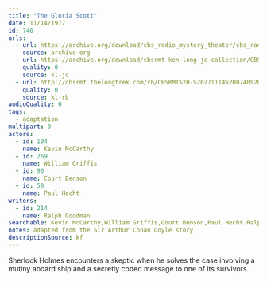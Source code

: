 ```yaml
---
title: "The Gloria Scott"
date: 11/14/1977
id: 740
urls: 
  - url: https://archive.org/download/cbs_radio_mystery_theater/cbs_radio_mystery_theater-0701-0750.zip/cbs_radio_mystery_theater-0701-0750%2Fcbsrmt_0740_the_gloria_scott.mp3
    source: archive-org
  - url: https://archive.org/download/cbsrmt-ken-long-jc-collection/CBSRMT - 771114 0740 Gloria Scott vbr na_jc.mp3
    quality: 0
    source: kl-jc
  - url: http://cbsrmt.thelongtrek.com/rb/CBSRMT%20-%20771114%200740%20The%20Gloria%20Scott_WLNH-FM_rb.mp3
    quality: 0
    source: kl-rb
audioQuality: 0
tags: 
  - adaptation
multipart: 0
actors:  
  - id: 104
    name: Kevin McCarthy  
  - id: 269
    name: William Griffis  
  - id: 90
    name: Court Benson  
  - id: 58
    name: Paul Hecht
writers:  
  - id: 214
    name: Ralph Goodman
searchable: Kevin McCarthy,William Griffis,Court Benson,Paul Hecht Ralph Goodman
notes: adapted from the Sir Arthur Conan Doyle story
descriptionSource: kf
---
```

Sherlock Holmes encounters a skeptic when he solves the case involving a mutiny aboard ship and a secretly coded message to one of its survivors.